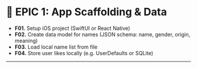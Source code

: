 # 🧱 EPIC 1: App Scaffolding & Data

- **F01.** Setup iOS project (SwiftUI or React Native)  
- **F02.** Create data model for names (JSON schema: name, gender, origin, meaning)  
- **F03.** Load local name list from file  
- **F04.** Store user likes locally (e.g. UserDefaults or SQLite)  

---
